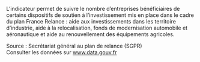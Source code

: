 <p>
L’indicateur permet de suivre le nombre d’entreprises bénéficiaires de certains dispositifs de soutien à l’investissement mis en place dans le cadre du plan France Relance : aide aux investissements dans les territoire d’industrie, aide à la relocalisation, fonds de modernisation automobile et aéronautique et aide au renouvellement des équipements agricoles.
</p>
<p class="font-italic body-2">Source : Secrétariat général au plan de relance (SGPR) <br> Consulter les données sur <a target="_blank" href="https://www.data.gouv.fr/fr/datasets/barometre-des-resultats-de-laction-publique/">www.data.gouv.fr</a>
